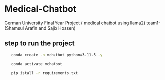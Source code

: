 # Medical-Chatbot
German University Final Year Project ( medical chatbot using llama2) team1-(Shamsul Arafin and Sajib Hossen)
## step to run the project
```bash
   conda create -n mchatbot python=3.11.5 -y
```
```bash
   conda activate mchatbot
```
```bash
   pip istall -r requirements.txt
```
```bash
